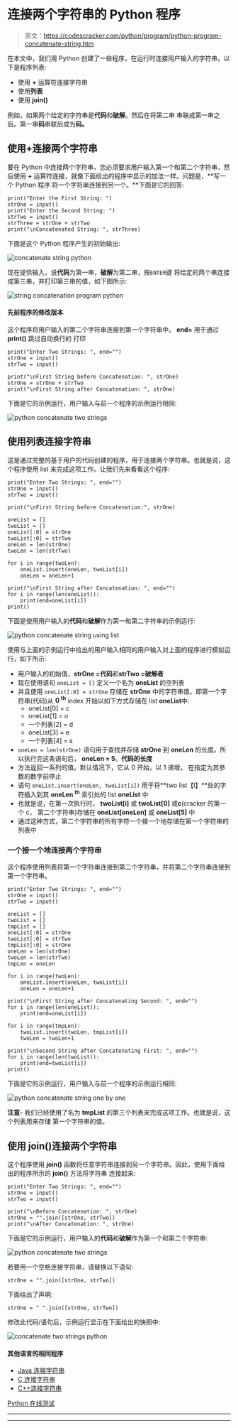 # 连接两个字符串的 Python 程序

> 原文：<https://codescracker.com/python/program/python-program-concatenate-string.htm>

在本文中，我们用 Python 创建了一些程序，在运行时连接用户输入的字符串。以下是程序列表:

*   使用 **+** 运算符连接字符串
*   使用**列表**
*   使用 **join()**

例如，如果两个给定的字符串是**代码**和**破解**。然后在将第二串 串联成第一串之后。第一串**码**串联后成为**码。**

## 使用+连接两个字符串

要在 Python 中连接两个字符串，您必须要求用户输入第一个和第二个字符串，然后使用 **+** 运算符连接，就像下面给出的程序中显示的加法一样。问题是，**写一个 Python 程序 将一个字符串连接到另一个。**下面是它的回答:

```
print("Enter the First String: ")
strOne = input()
print("Enter the Second String: ")
strTwo = input()
strThree = strOne + strTwo
print("\nConcatenated String: ", strThree)
```

下面是这个 Python 程序产生的初始输出:

![concatenate string python](img/69c76b94298a3ba1bc77645e2e38216c.png)

现在提供输入，说**代码**为第一串，**破解**为第二串，按`ENTER`键 将给定的两个串连接成第三串，并打印第三串的值，如下图所示:

![string concatenation program python](img/1b2389339848c7617c476386028b9ae7.png)

#### 先前程序的修改版本

这个程序将用户输入的第二个字符串连接到第一个字符串中。 **end=** 用于通过 **print()** 跳过自动换行的 打印

```
print("Enter Two Strings: ", end="")
strOne = input()
strTwo = input()

print("\nFirst String before Concatenation: ", strOne)
strOne = strOne + strTwo
print("\nFirst String after Concatenation: ", strOne)
```

下面是它的示例运行，用户输入与前一个程序的示例运行相同:

![python concatenate two strings](img/8b0d2d52fbd5da25755895dc12eb4a53.png)

## 使用列表连接字符串

这是通过完整的基于用户的代码创建的程序，用于连接两个字符串。也就是说，这个程序使用 list 来完成这项工作。让我们先来看看这个程序:

```
print("Enter Two Strings: ", end="")
strOne = input()
strTwo = input()

print("\nFirst String before Concatenation:", strOne)

oneList = []
twoList = []
oneList[:0] = strOne
twoList[:0] = strTwo
oneLen = len(strOne)
twoLen = len(strTwo)

for i in range(twoLen):
    oneList.insert(oneLen, twoList[i])
    oneLen = oneLen+1

print("\nFirst String after Concatenation: ", end="")
for i in range(len(oneList)):
    print(end=oneList[i])
print()
```

下面是使用用户输入的**代码**和**破解**作为第一和第二字符串的示例运行:

![python concatenate string using list](img/9435063a1c7e932313fe224578cc6740.png)

使用与上面的示例运行中给出的用户输入相同的用户输入对上面的程序进行模拟运行，如下所示:

*   用户输入的初始值，**strOne =代码**和**strTwo =破解者**
*   现在使用语句
    `oneList = []`
    定义一个名为 **oneList** 的空列表
*   并且使用
    `oneList[:0] = strOne`
    存储在 **strOne** 中的字符串值，即第一个字符串(代码)从 **0 <sup>th</sup>** index 开始以如下方式存储在 list **oneList**中:
    *   oneList[0] = c
    *   oneList[1] = o
    *   一个列表[2] = d
    *   oneList[3] = e
    *   一个列表[4] = s
*   `oneLen = len(strOne)`
    语句用于查找并存储 **strOne** 到 **oneLen** 的长度。所以执行完这条语句后， **oneLen = 5**。**代码的长度**
*   方法返回一系列的值。默认情况下，它从 0 开始，以 1 递增。 在指定为其参数的数字前停止
*   语句
    `oneList.insert(oneLen, twoList[i])`
    用于将**two list【I】**处的字符插入到其 **oneLen <sup>th</sup>** 索引处的 list **oneList** 中
*   也就是说，在第一次执行时， **twoList[i]** 或 **twoList[0]** 或**c**(cracker 的第一个 c， 第二个字符串)存储在 **oneList[oneLen]** 或 **oneList[5]** 中
*   通过这种方式，第二个字符串的所有字符一个接一个地存储在第一个字符串的列表中

### 一个接一个地连接两个字符串

这个程序使用列表将第一个字符串连接到第二个字符串，并将第二个字符串连接到第一个字符串。

```
print("Enter Two Strings: ", end="")
strOne = input()
strTwo = input()

oneList = []
twoList = []
tmpList = []
oneList[:0] = strOne
twoList[:0] = strTwo
tmpList[:0] = strOne
oneLen = len(strOne)
twoLen = len(strTwo)
tmpLen = oneLen

for i in range(twoLen):
    oneList.insert(oneLen, twoList[i])
    oneLen = oneLen+1

print("\nFirst String after Concatenating Second: ", end="")
for i in range(len(oneList)):
    print(end=oneList[i])

for i in range(tmpLen):
    twoList.insert(twoLen, tmpList[i])
    twoLen = twoLen+1

print("\nSecond String after Concatenating First: ", end="")
for i in range(len(twoList)):
    print(end=twoList[i])
print()
```

下面是它的示例运行，用户输入与前一个程序的示例运行相同:

![python concatenate string one by one](img/6ef79302465c5a7ae3fdbf1a29139993.png)

**注意-** 我们已经使用了名为 **tmpList** 的第三个列表来完成这项工作。也就是说，这个列表用来存储 第一个字符串的值。

## 使用 join()连接两个字符串

这个程序使用 **join()** 函数将任意字符串连接到另一个字符串。因此，使用下面给出的程序所示的 **join()** 方法将字符串 连接起来:

```
print("Enter Two Strings: ", end="")
strOne = input()
strTwo = input()

print("\nBefore Concatenation: ", strOne)
strOne = "".join([strOne, strTwo])
print("\nAfter Concatenation: ", strOne)
```

下面是它的示例运行，用户输入的**代码**和**破解**作为第一个和第二个字符串:

![python concatenate two strings](img/a81d87253b3ead076ad9cd113d9a4aad.png)

若要用一个空格连接字符串，请替换以下语句:

```
strOne = "".join([strOne, strTwo])
```

下面给出了声明:

```
strOne = " ".join([strOne, strTwo])
```

修改此代码/语句后，示例运行显示在下面给出的快照中:

![concatenate two strings python](img/8e477582505bf50d22abe31becef053f.png)

#### 其他语言的相同程序

*   [Java 连接字符串](/java/program/java-program-concatenate-string.htm)
*   [C 连接字符串](/c/program/c-program-concatenate-string.htm)
*   [C++连接字符串](/cpp/program/cpp-program-concatenate-string.htm)

[Python 在线测试](/exam/showtest.php?subid=10)

* * *

* * *